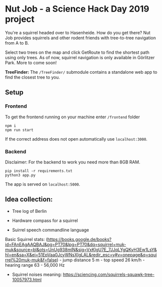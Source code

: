 # Nut Job - a Science Hack Day 2019 project

You're a squirrel headed over to Hasenheide. How do you get there? 
Nut Job provides squirrels and other rodent friends with tree-to-tree navigation from A to B.

Select two trees on the map and click GetRoute to find the shortest path using only trees.
As of now, squirrel navigation is only available in Görlitzer Park. More to come soon!

**TreeFinder:** The `/TreeFinder/` submodule contains a standalone web app to find the closest tree to you.

## Setup

### Frontend 
To get the frontend running on your machine enter `/frontend` folder 
```
npm i
npm run start
```
If the correct address does not open automatically use `localhost:3000`.

### Backend
Disclaimer: For the backend to work you need more than 8GB RAM. 
```
pip install -r requirements.txt
python3 app.py
```
The app is served on `localhost:5000`.

## Idea collection:

- Tree log of Berlin

- Hardware compass for a squirrel

- Suirrel speech commandline language

Basic Squirrel stats:
    (https://books.google.de/books?id=FAnEAgAAQBAJ&pg=PT70&lpg=PT70&dq=squirrel+muk-muk&source=bl&ots=UnUg938mlN&sig=VxKlgU7E_7JJqLYgQKyH3Ew1LsY&hl=en&sa=X&ei=51EpVaa0JcyWNsXIgLAL&redir_esc=y#v=onepage&q=squirrel%20muk-muk&f=false)
    - jump distance 5 m
    - top speed 26 km/h
    - hearing range 63 - 56,000 Hz
    
- Squirrel noises meaning:
    https://sciencing.com/squirrels-squawk-tree-10057973.html
    
